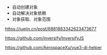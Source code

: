 - 自动创建对象
- 自动解决对象依赖
- 对象获取、对象范围



https://juejin.cn/post/6881883342623473677

https://github.com/inversify/InversifyJS

https://github.com/AerospaceXu/vue3-di-helper